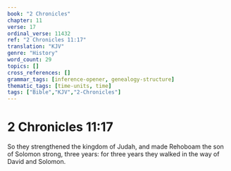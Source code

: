 ```yaml
---
book: "2 Chronicles"
chapter: 11
verse: 17
ordinal_verse: 11432
ref: "2 Chronicles 11:17"
translation: "KJV"
genre: "History"
word_count: 29
topics: []
cross_references: []
grammar_tags: [inference-opener, genealogy-structure]
thematic_tags: [time-units, time]
tags: ["Bible","KJV","2-Chronicles"]
---
```


# 2 Chronicles 11:17

So they strengthened the kingdom of Judah, and made Rehoboam the son of Solomon strong, three years: for three years they walked in the way of David and Solomon.
